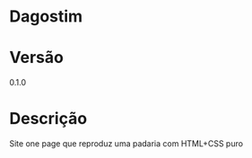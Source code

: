 # Dagostim 

# Versão 

  0.1.0

# Descrição

  Site one page que reproduz uma padaria com HTML+CSS puro
